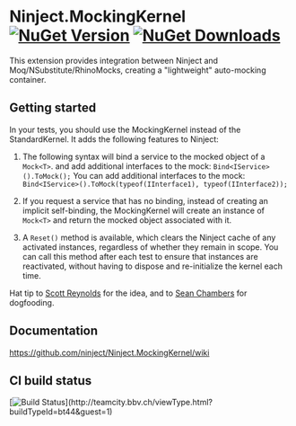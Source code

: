 # Ninject.MockingKernel [![NuGet Version](http://img.shields.io/nuget/v/Ninject.MockingKernel.svg?style=flat)](https://www.nuget.org/packages/Ninject.MockingKernel/) [![NuGet Downloads](http://img.shields.io/nuget/dt/Ninject.MockingKernel.svg?style=flat)](https://www.nuget.org/packages/Ninject.MockingKernel/)

This extension provides integration between Ninject and Moq/NSubstitute/RhinoMocks, creating a "lightweight" auto-mocking container.

## Getting started

In your tests, you should use the MockingKernel instead of the StandardKernel. It adds the following features to Ninject:

1. The following syntax will bind a service to the mocked object of a `Mock<T>`. and add additional interfaces to the mock:
`Bind<IService>().ToMock();`
You can add additional interfaces to the mock:
`Bind<IService>().ToMock(typeof(IInterface1), typeof(IInterface2));`

2. If you request a service that has no binding, instead of creating an implicit self-binding, the MockingKernel
   will create an instance of `Mock<T>` and return the mocked object associated with it.

3. A `Reset()` method is available, which clears the Ninject cache of any activated instances, regardless of whether they
   remain in scope. You can call this method after each test to ensure that instances are reactivated, without having
   to dispose and re-initialize the kernel each time.

Hat tip to [Scott Reynolds](http://github.com/scottcreynolds) for the idea, and to [Sean Chambers](http://github.com/schambers) for dogfooding.

## Documentation
https://github.com/ninject/Ninject.MockingKernel/wiki

## CI build status
[![Build Status](https://teamcity.bbv.ch/app/rest/builds/buildType:(id:bt44)/statusIcon)](http://teamcity.bbv.ch/viewType.html?buildTypeId=bt44&guest=1)